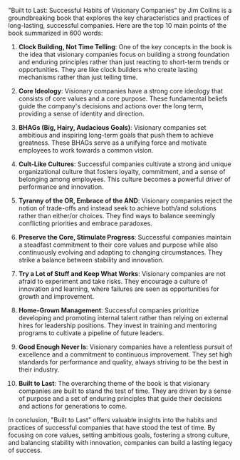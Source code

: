 "Built to Last: Successful Habits of Visionary Companies" by Jim Collins is a groundbreaking book that explores the key characteristics and practices of long-lasting, successful companies. Here are the top 10 main points of the book summarized in 600 words:

1. **Clock Building, Not Time Telling**: One of the key concepts in the book is the idea that visionary companies focus on building a strong foundation and enduring principles rather than just reacting to short-term trends or opportunities. They are like clock builders who create lasting mechanisms rather than just telling time.

2. **Core Ideology**: Visionary companies have a strong core ideology that consists of core values and a core purpose. These fundamental beliefs guide the company's decisions and actions over the long term, providing a sense of identity and direction.

3. **BHAGs (Big, Hairy, Audacious Goals)**: Visionary companies set ambitious and inspiring long-term goals that push them to achieve greatness. These BHAGs serve as a unifying force and motivate employees to work towards a common vision.

4. **Cult-Like Cultures**: Successful companies cultivate a strong and unique organizational culture that fosters loyalty, commitment, and a sense of belonging among employees. This culture becomes a powerful driver of performance and innovation.

5. **Tyranny of the OR, Embrace of the AND**: Visionary companies reject the notion of trade-offs and instead seek to achieve both/and solutions rather than either/or choices. They find ways to balance seemingly conflicting priorities and embrace paradoxes.

6. **Preserve the Core, Stimulate Progress**: Successful companies maintain a steadfast commitment to their core values and purpose while also continuously evolving and adapting to changing circumstances. They strike a balance between stability and innovation.

7. **Try a Lot of Stuff and Keep What Works**: Visionary companies are not afraid to experiment and take risks. They encourage a culture of innovation and learning, where failures are seen as opportunities for growth and improvement.

8. **Home-Grown Management**: Successful companies prioritize developing and promoting internal talent rather than relying on external hires for leadership positions. They invest in training and mentoring programs to cultivate a pipeline of future leaders.

9. **Good Enough Never Is**: Visionary companies have a relentless pursuit of excellence and a commitment to continuous improvement. They set high standards for performance and quality, always striving to be the best in their industry.

10. **Built to Last**: The overarching theme of the book is that visionary companies are built to stand the test of time. They are driven by a sense of purpose and a set of enduring principles that guide their decisions and actions for generations to come.

In conclusion, "Built to Last" offers valuable insights into the habits and practices of successful companies that have stood the test of time. By focusing on core values, setting ambitious goals, fostering a strong culture, and balancing stability with innovation, companies can build a lasting legacy of success.